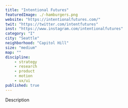 ```yaml
---
title: "Intentional Futures"
featuredImage: ./-hamburgers.png
website: "https://intentionalfutures.com/"
twit: "https://twitter.com/intentfutures"
inst: "https://www.instagram.com/intentionalfutures"
category: "I"
city: "Seattle"
neighborhood: "Capitol Hill"
size: "medium"
map: ""
discipline:
    - strategy
    - research
    - product
    - motion
    - ux/ui
published: true
---
```


Description
